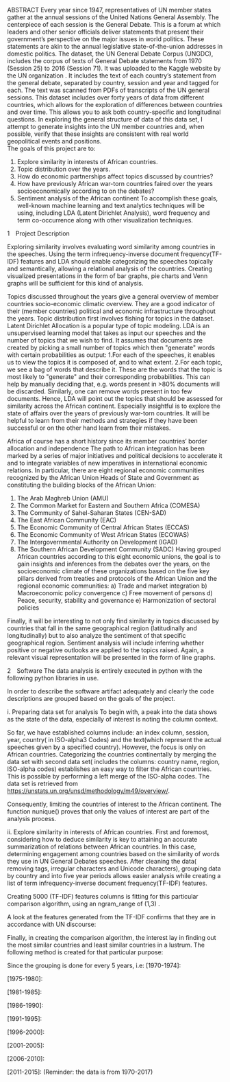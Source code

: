 ABSTRACT
Every year since 1947, representatives of UN member states gather at the annual sessions of the United Nations General Assembly. The centerpiece of each session is the General Debate. This is a forum at which leaders and other senior officials deliver statements that present their government’s perspective on the major issues in world politics. These statements are akin to the annual legislative state-of-the-union addresses in domestic politics. The dataset, the UN General Debate Corpus (UNGDC), includes the corpus of texts of General Debate statements from 1970 (Session 25) to 2016 (Session 71).  It was uploaded to the Kaggle website by the UN organization .   It includes the text of each country’s statement from the general debate, separated by country, session and year and tagged for each. The text was scanned from PDFs of transcripts of the UN general sessions. 
This dataset includes over forty years of data from different countries, which allows for the exploration of differences between countries and over time. This allows you to ask both country-specific and longitudinal questions. 
In exploring the general structure of data of this data set, I attempt to generate insights into the UN member countries and, when possible, verify that these insights are consistent with real world geopolitical events and positions.  
The goals of this project are to:
1.	Explore similarity in interests of African  countries. 
2.	Topic distribution over the years.
3.	How do economic partnerships  affect topics discussed by countries?
4.	How have previously African war-torn countries faired over the years socioeconomically according to on the debates?
5.	Sentiment analysis of the African continent
To accomplish these goals, well-known machine learning and text analytics techniques will be using, including LDA (Latent Dirichlet Analysis), word frequency and term co-occurrence along with other visualization techniques. 


1 Project Description

Exploring similarity involves evaluating word similarity among countries in the speeches. Using the term infrequency-inverse document frequency(TF-IDF) features and LDA should enable categorizing the speeches topically and semantically, allowing a relational analysis of the countries. Creating visualized presentations in the form of bar graphs, pie charts and Venn graphs will be sufficient for this kind of analysis.

Topics discussed throughout the years give a general overview of member countries socio-economic climatic overview. They are a good indicator of their (member countries) political and economic infrastructure throughout the years. Topic distribution first  involves fishing  for topics in the dataset. Latent Dirichlet Allocation is a popular type of topic modeling. LDA is an unsupervised learning model that takes as input our speeches and the number of topics that we wish to find. It assumes that documents are created by picking a small number of topics which then "generate" words with certain probabilities as output: 
1.For each of the speeches, it enables us to view the topics it is composed of, and to what extent. 
2.For each topic, we see a bag of words that describe it. These are the words that the topic is most likely to "generate" and their corresponding probabilities.
This can help by manually deciding that, e.g. words present in >80% documents will be discarded. Similarly, one can remove words present in too few documents. Hence, LDA will point out the topics that should be assessed for similarity across the African continent. Especially insightful is to explore the state of affairs over the years of previously war-torn countries. It will be helpful to learn from their methods and strategies if they have been successful or on the other hand learn from their mistakes.

Africa of course has a short history since its member countries’ border allocation and  independence The path to African integration has been marked by a series of major initiatives and political decisions to accelerate it and to integrate variables of new imperatives in international economic relations. In particular, there are eight regional economic communities recognized by the African Union Heads of State and Government as constituting the building blocks of the African Union:
1.	The Arab Maghreb Union (AMU)
2.	The Common Market for Eastern and Southern Africa (COMESA)
3.	The Community of Sahel-Saharan States (CEN-SAD)
4.	The East African Community (EAC)
5.	The Economic Community of Central African States (ECCAS)
6.	The Economic Community of West African States (ECOWAS)
7.	The Intergovernmental Authority on Development (IGAD)
8.	The Southern African Development Community (SADC)
Having grouped African countries according to this eight economic unions, the goal is to gain insights and inferences from the debates over the years, on the socioeconomic climate of these organizations based on the five key pillars derived from treaties and protocols of the African Union and the regional economic communities:
a)      Trade and market integration
b)      Macroeconomic policy convergence
c)      Free movement of persons
d)      Peace, security, stability and governance 
e)      Harmonization of sectoral policies

Finally, it will be interesting to not only find similarity in topics discussed by countries that fall in the same geographical region (latitudinally and longitudinally) but to also analyze the sentiment of that specific geographical region. Sentiment analysis will include inferring whether  positive or negative outlooks are applied to the  topics raised. Again, a relevant visual representation will be presented in the form of line graphs.

2 Software
The data analysis is entirely executed in python with the following python libraries in use.
 
 In order to describe the software artifact adequately and clearly the code descriptions are grouped based on the goals of the project. 

i.	Preparing data set  for analysis
To begin with, a peak into the data shows as the state of the data,  especially of interest is noting the column context.
 
 
So far, we have established columns include:  an index column, session, year, country( in ISO-alpha3 Codes) and the text(which represent the actual speeches given by a specified  country).  However, the  focus is only on African countries. Categorizing the countries continentally by merging the data set with second data set( includes the columns: country name, region, ISO-alpha codes) establishes an  easy way to filter the African countries. This is possible by performing a  left merge of the ISO-alpha codes. The data set is  retrieved from https://unstats.un.org/unsd/methodology/m49/overview/.
 

Consequently, limiting the countries of interest to the African continent. The function nunique() proves that only the values of interest are part of the analysis process.
  

ii.	Explore similarity in interests of African  countries. 
First and foremost, considering how to deduce similarity is key to attaining an accurate summarization of relations between African countries. In this case, determining engagement among countries based on the similarity of words they use in UN General Debates speeches. After cleaning the data( removing tags, irregular characters and Unicode characters), grouping data by country and  into five year periods allows easier analysis while creating a list of term infrequency-inverse document frequency(TF-IDF) features.
 
 
Creating  5000 (TF-IDF) features columns is fitting for this particular comparison algorithm, using an ngram_range of (1,3) . 


 
 
A look at the features generated from the TF-IDF confirms that they are in accordance with UN discourse:
 
 

Finally, in creating the comparison algorithm, the interest lay in finding out the most similar countries and least similar countries in a lustrum. The following method is created for that particular purpose:
 
Since the grouping is done for every 5 years, i.e:
[1970-1974]: 

[1975-1980]:
 
[1981-1985]:
 
[1986-1990]:
 
[1991-1995]:
 

[1996-2000]:
 
[2001-2005]:
 

[2006-2010]:
 


[2011-2015]: (Reminder: the data is from 1970-2017)
 

